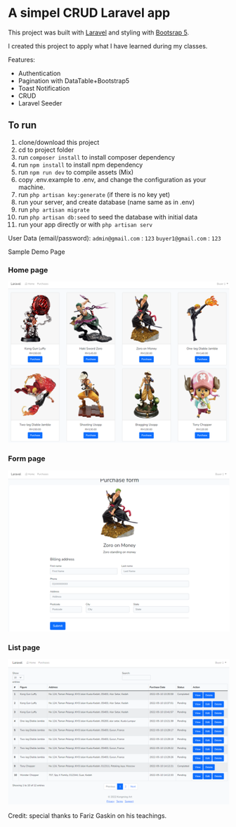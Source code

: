 # A simpel CRUD Laravel app

This project was built with [Laravel](https://laravel.com/docs/9.x#installation-via-composer) and styling with [Bootsrap 5](https://getbootstrap.com).

I created this project to apply what I have learned during my classes.

Features:
- Authentication
- Pagination with DataTable+Bootstrap5
- Toast Notification
- CRUD
- Laravel Seeder

## To run

1. clone/download this project
2. cd to project folder
3. run `composer install` to install composer dependency
4. run `npm install` to install npm dependency
5. run `npm run dev` to compile assets (Mix)
6. copy .env.example to .env, and change the configuration as your machine.
7. run `php artisan key:generate` (if there is no key yet)
8. run your server, and create database (name same as in .env)
9. run `php artisan migrate`
10. run `php artisan db:seed` to seed the database with initial data
11. run your app directly or with `php artisan serv`

User Data (email/password):
`admin@gmail.com` : `123`
`buyer1@gmail.com` : `123`

Sample Demo Page

### Home page
![home](https://github.com/akmalcm/laravel-figure-app/blob/main/home.png)

### Form page
![form](https://github.com/akmalcm/laravel-figure-app/blob/main/form.png)

### List page
![list](https://github.com/akmalcm/laravel-figure-app/blob/main/list.png)

Credit: special thanks to Fariz Gaskin on his teachings.